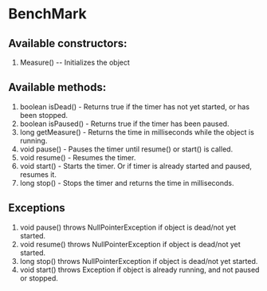 # BenchMark

## Available constructors:
1) Measure() -- Initializes the object
## Available methods:
1) boolean isDead() - Returns true if the timer has not yet started, or has been stopped.
2) boolean isPaused() - Returns true if the timer has been paused.
3) long getMeasure() - Returns the time in milliseconds while the object is running.
4) void pause() - Pauses the timer until resume() or start() is called.
5) void resume() - Resumes the timer.
6) void start() - Starts the timer. Or if timer is already started and paused, resumes it.
7) long stop() - Stops the timer and returns the time in milliseconds.
## Exceptions
1) void pause() throws NullPointerException if object is dead/not yet started.
2) void resume() throws NullPointerException if object is dead/not yet started.
3) long stop() throws NullPointerException if object is dead/not yet started.
4) void start() throws Exception if object is already running, and not paused or stopped.
